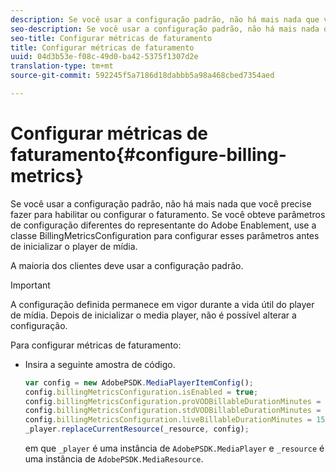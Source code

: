 ```yaml
---
description: Se você usar a configuração padrão, não há mais nada que você precise fazer para habilitar ou configurar o faturamento. Se você obteve parâmetros de configuração diferentes do representante do Adobe Enablement, use a classe BillingMetricsConfiguration para configurar esses parâmetros antes de inicializar o player de mídia.
seo-description: Se você usar a configuração padrão, não há mais nada que você precise fazer para habilitar ou configurar o faturamento. Se você obteve parâmetros de configuração diferentes do representante do Adobe Enablement, use a classe BillingMetricsConfiguration para configurar esses parâmetros antes de inicializar o player de mídia.
seo-title: Configurar métricas de faturamento
title: Configurar métricas de faturamento
uuid: 04d3b53e-f08c-49d0-ba42-5375f1307d2e
translation-type: tm+mt
source-git-commit: 592245f5a7186d18dabbb5a98a468cbed7354aed

---
```



# Configurar métricas de faturamento{#configure-billing-metrics}

Se você usar a configuração padrão, não há mais nada que você precise fazer para habilitar ou configurar o faturamento. Se você obteve parâmetros de configuração diferentes do representante do Adobe Enablement, use a classe BillingMetricsConfiguration para configurar esses parâmetros antes de inicializar o player de mídia.

A maioria dos clientes deve usar a configuração padrão.

>[!IMPORTANT]
>
>A configuração definida permanece em vigor durante a vida útil do player de mídia. Depois de inicializar o media player, não é possível alterar a configuração.

Para configurar métricas de faturamento:

* Insira a seguinte amostra de código.

   ```js
   var config = new AdobePSDK.MediaPlayerItemConfig(); 
   config.billingMetricsConfiguration.isEnabled = true; 
   config.billingMetricsConfiguration.proVODBillableDurationMinutes = 60; 
   config.billingMetricsConfiguration.stdVODBillableDurationMinutes = 30; 
   config.billingMetricsConfiguration.liveBillableDurationMinutes = 15; 
   _player.replaceCurrentResource(_resource, config);
   ```

   em que `_player` é uma instância de `AdobePSDK.MediaPlayer` e `_resource` é uma instância de `AdobePSDK.MediaResource`.

